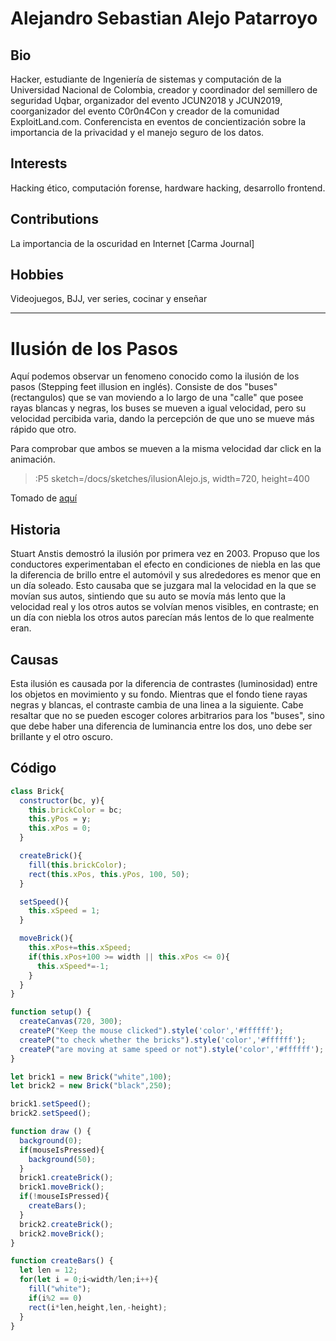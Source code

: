 # Alejandro Sebastian Alejo Patarroyo

## Bio

Hacker, estudiante de Ingeniería de sistemas y computación de la Universidad Nacional de Colombia, creador y coordinador del semillero de seguridad Uqbar, organizador del evento JCUN2018 y JCUN2019, coorganizador del evento C0r0n4Con y creador de la comunidad ExploitLand.com. Conferencista en eventos de concientización sobre la importancia de la privacidad y el manejo seguro de los datos.

## Interests

Hacking ético, computación forense, hardware hacking, desarrollo frontend.

## Contributions

La importancia de la oscuridad en Internet [Carma Journal]

## Hobbies

Videojuegos, BJJ, ver series, cocinar y enseñar

---

# Ilusión de los Pasos

Aquí podemos observar un fenomeno conocido como la ilusión de los pasos (Stepping feet illusion en inglés). Consiste de dos "buses" (rectangulos) que se van moviendo a lo largo de una "calle" que posee rayas blancas y negras, los buses se mueven a igual velocidad, pero su velocidad percibida varia, dando la percepción de que uno se mueve más rápido que otro. 

Para comprobar que ambos se mueven a la misma velocidad dar click en la animación.

> :P5 sketch=/docs/sketches/ilusionAlejo.js, width=720, height=400

Tomado de [aquí](https://p5js.org/es/examples/simulate-stepping-feet-illusion.html)

## Historia

Stuart Anstis demostró la ilusión por primera vez en 2003. Propuso que los conductores experimentaban el efecto en condiciones de niebla en las que la diferencia de brillo entre el automóvil y sus alrededores es menor que en un día soleado. Esto causaba que se juzgara mal la velocidad en la que se movían sus autos, sintiendo que su auto se movía más lento que la velocidad real y los otros autos se volvían menos visibles, en contraste; en un día con niebla los otros autos parecían más lentos de lo que realmente eran.

## Causas 

Esta ilusión es causada por la diferencia de contrastes (luminosidad) entre los objetos en movimiento y su fondo. Mientras que el fondo tiene rayas negras y blancas, el contraste cambia de una linea a la siguiente. Cabe resaltar que no se pueden escoger colores arbitrarios para los "buses", sino que debe haber una diferencia de luminancia entre los dos, uno debe ser brillante y el otro oscuro.

## Código

```js
class Brick{
  constructor(bc, y){
    this.brickColor = bc;
    this.yPos = y;
    this.xPos = 0;
  }

  createBrick(){
    fill(this.brickColor);
    rect(this.xPos, this.yPos, 100, 50);
  }

  setSpeed(){
    this.xSpeed = 1;
  }

  moveBrick(){
    this.xPos+=this.xSpeed;
    if(this.xPos+100 >= width || this.xPos <= 0){
      this.xSpeed*=-1;
    }
  }
}

function setup() {
  createCanvas(720, 300);
  createP("Keep the mouse clicked").style('color','#ffffff');
  createP("to check whether the bricks").style('color','#ffffff');
  createP("are moving at same speed or not").style('color','#ffffff');
}

let brick1 = new Brick("white",100);
let brick2 = new Brick("black",250);

brick1.setSpeed();
brick2.setSpeed();

function draw () {
  background(0);
  if(mouseIsPressed){
    background(50);
  }
  brick1.createBrick();
  brick1.moveBrick();
  if(!mouseIsPressed){
    createBars();
  }
  brick2.createBrick();
  brick2.moveBrick();
}

function createBars() {
  let len = 12;
  for(let i = 0;i<width/len;i++){
    fill("white");
    if(i%2 == 0)
    rect(i*len,height,len,-height);
  }
}
```